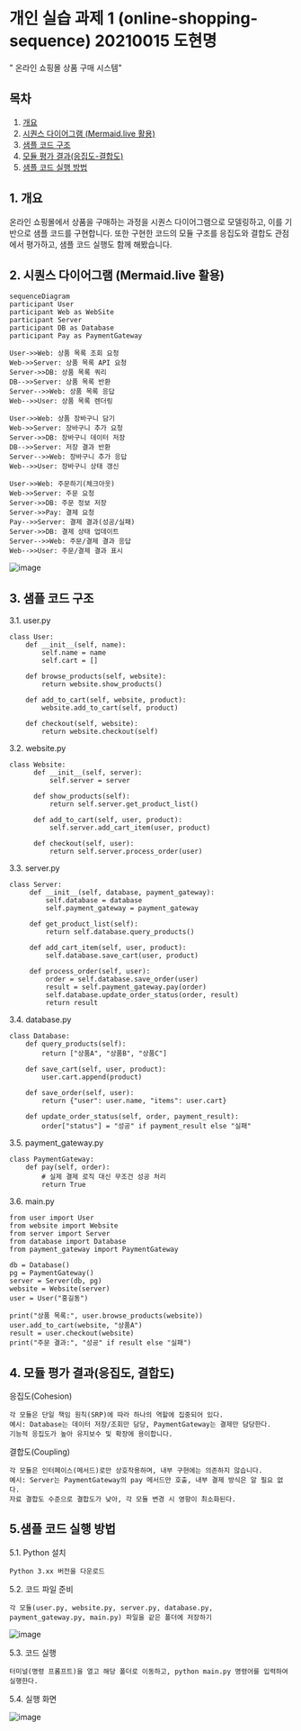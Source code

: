 # 개인 실습 과제 1 (online-shopping-sequence)  20210015 도현명
" 온라인 쇼핑몰 상품 구매 시스템"

## 목차
1. [개요](#1-개요)
2. [시퀀스 다이어그램 (Mermaid.live 활용)](#2-시퀀스-다이어그램-mermaidlive-활용)
3. [샘플 코드 구조](#3-샘플-코드-구조)
4. [모듈 평가 결과(응집도-결합도)](#4-모듈-평가-결과응집도-결합도)
5. [샘플 코드 실행 방법](#5샘플-코드-실행-방법)
   
## 1. 개요
온라인 쇼핑몰에서 상품을 구매하는 과정을 시퀀스 다이어그램으로 모델링하고, 이를 기반으로 샘플 코드를 구현합니다. 
또한 구현한 코드의 모듈 구조를 응집도와 결합도 관점에서 평가하고, 샘플 코드 실행도 함께 해봤습니다.

## 2. 시퀀스 다이어그램 (Mermaid.live 활용)
  
    sequenceDiagram
    participant User
    participant Web as WebSite
    participant Server
    participant DB as Database
    participant Pay as PaymentGateway
    
    User->>Web: 상품 목록 조회 요청
    Web->>Server: 상품 목록 API 요청
    Server->>DB: 상품 목록 쿼리
    DB-->>Server: 상품 목록 반환
    Server-->>Web: 상품 목록 응답
    Web-->>User: 상품 목록 렌더링
    
    User->>Web: 상품 장바구니 담기
    Web->>Server: 장바구니 추가 요청
    Server->>DB: 장바구니 데이터 저장
    DB-->>Server: 저장 결과 반환
    Server-->>Web: 장바구니 추가 응답
    Web-->>User: 장바구니 상태 갱신
    
    User->>Web: 주문하기(체크아웃)
    Web->>Server: 주문 요청
    Server->>DB: 주문 정보 저장
    Server->>Pay: 결제 요청
    Pay-->>Server: 결제 결과(성공/실패)
    Server->>DB: 결제 상태 업데이트
    Server-->>Web: 주문/결제 결과 응답
    Web-->>User: 주문/결제 결과 표시
![image](https://github.com/user-attachments/assets/5e41fee6-f753-4650-bdbd-5ae258df6260)


## 3. 샘플 코드 구조
3.1. user.py

    class User:
        def __init__(self, name):
            self.name = name
            self.cart = []

        def browse_products(self, website):
            return website.show_products()
    
        def add_to_cart(self, website, product):
            website.add_to_cart(self, product)
    
        def checkout(self, website):
            return website.checkout(self)
3.2. website.py

    class Website:
          def __init__(self, server):
              self.server = server
      
          def show_products(self):
              return self.server.get_product_list()
      
          def add_to_cart(self, user, product):
              self.server.add_cart_item(user, product)
      
          def checkout(self, user):
              return self.server.process_order(user)
3.3.  server.py
        
    class Server:
         def __init__(self, database, payment_gateway):
             self.database = database
             self.payment_gateway = payment_gateway

         def get_product_list(self):
             return self.database.query_products()
    
         def add_cart_item(self, user, product):
             self.database.save_cart(user, product)
     
         def process_order(self, user):
             order = self.database.save_order(user)
             result = self.payment_gateway.pay(order)
             self.database.update_order_status(order, result)
             return result
3.4. database.py

    class Database:
        def query_products(self):
            return ["상품A", "상품B", "상품C"]

        def save_cart(self, user, product):
            user.cart.append(product)
    
        def save_order(self, user):
            return {"user": user.name, "items": user.cart}
    
        def update_order_status(self, order, payment_result):
            order["status"] = "성공" if payment_result else "실패"
3.5. payment_gateway.py

    class PaymentGateway:
        def pay(self, order):
            # 실제 결제 로직 대신 무조건 성공 처리
            return True

3.6. main.py          

    from user import User
    from website import Website
    from server import Server
    from database import Database
    from payment_gateway import PaymentGateway
    
    db = Database()
    pg = PaymentGateway()
    server = Server(db, pg)
    website = Website(server)
    user = User("홍길동")
    
    print("상품 목록:", user.browse_products(website))
    user.add_to_cart(website, "상품A")
    result = user.checkout(website)
    print("주문 결과:", "성공" if result else "실패")
    
## 4. 모듈 평가 결과(응집도, 결합도)
응집도(Cohesion)


    각 모듈은 단일 책임 원칙(SRP)에 따라 하나의 역할에 집중되어 있다.
    예시: Database는 데이터 저장/조회만 담당, PaymentGateway는 결제만 담당한다.
    기능적 응집도가 높아 유지보수 및 확장에 용이합니다.




결합도(Coupling)


    각 모듈은 인터페이스(메서드)로만 상호작용하며, 내부 구현에는 의존하지 않습니다.
    예시: Server는 PaymentGateway의 pay 메서드만 호출, 내부 결제 방식은 알 필요 없다.
    자료 결합도 수준으로 결합도가 낮아, 각 모듈 변경 시 영향이 최소화된다.




## 5.샘플 코드 실행 방법 
  5.1. Python 설치

 
    Python 3.xx 버전을 다운로드


5.2. 코드 파일 준비
   
   
    각 모듈(user.py, website.py, server.py, database.py, payment_gateway.py, main.py) 파일을 같은 폴더에 저장하기
  ![image](https://github.com/user-attachments/assets/b3185d02-dc8f-4c7b-a825-de59af52c61b)


5.3. 코드 실행
  
  
    터미널(명령 프롬프트)을 열고 해당 폴더로 이동하고, python main.py 명령어를 입력하여 실행한다.


5.4. 실행 화면


  ![image](https://github.com/user-attachments/assets/108d8492-0618-4f87-9e8b-06b97950d8c2)


